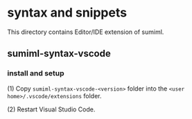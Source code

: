 # syntax and snippets

This directory contains Editor/IDE extension of sumiml.

## sumiml-syntax-vscode

### install and setup

(1) Copy `sumiml-syntax-vscode-<version>` folder into the `<user home>/.vscode/extensions` folder.

(2) Restart Visual Studio Code.
